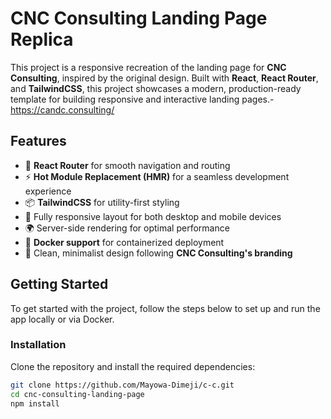# CNC Consulting Landing Page Replica

This project is a responsive recreation of the landing page for **CNC Consulting**, inspired by the original design. Built with **React**, **React Router**, and **TailwindCSS**, this project showcases a modern, production-ready template for building responsive and interactive landing pages.- https://candc.consulting/

## Features

- 🚀 **React Router** for smooth navigation and routing
- ⚡️ **Hot Module Replacement (HMR)** for a seamless development experience
- 📦 **TailwindCSS** for utility-first styling
- 📱 Fully responsive layout for both desktop and mobile devices
- 🌍 Server-side rendering for optimal performance
- 🔧 **Docker support** for containerized deployment
- 🎨 Clean, minimalist design following **CNC Consulting's branding**

## Getting Started

To get started with the project, follow the steps below to set up and run the app locally or via Docker.

### Installation

Clone the repository and install the required dependencies:

```bash
git clone https://github.com/Mayowa-Dimeji/c-c.git
cd cnc-consulting-landing-page
npm install
```
